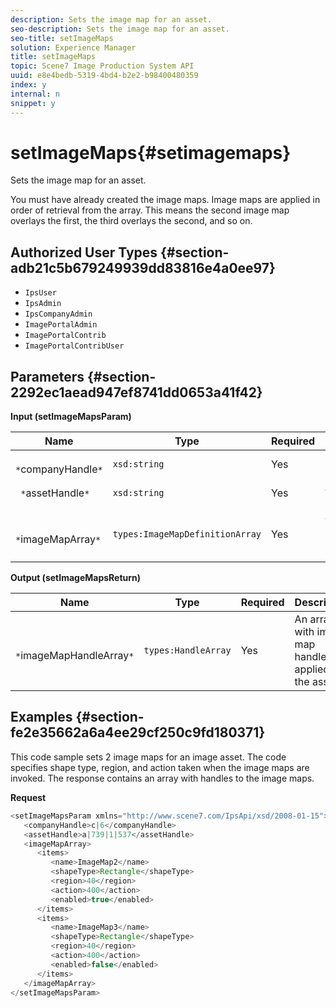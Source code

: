 ```yaml
---
description: Sets the image map for an asset.
seo-description: Sets the image map for an asset.
seo-title: setImageMaps
solution: Experience Manager
title: setImageMaps
topic: Scene7 Image Production System API
uuid: e8e4bedb-5319-4bd4-b2e2-b98400480359
index: y
internal: n
snippet: y
---
```


# setImageMaps{#setimagemaps}

Sets the image map for an asset.

 You must have already created the image maps. Image maps are applied in order of retrieval from the array. This means the second image map overlays the first, the third overlays the second, and so on. 

## Authorized User Types {#section-adb21c5b679249939dd83816e4a0ee97}

* `IpsUser` 
* `IpsAdmin` 
* `IpsCompanyAdmin` 
* `ImagePortalAdmin` 
* `ImagePortalContrib` 
* `ImagePortalContribUser`

## Parameters {#section-2292ec1aead947ef8741dd0653a41f42}

**Input (setImageMapsParam)** 

|  Name  | Type  | Required  | Description  |
|---|---|---|---|
|  ` *`companyHandle`*`  | `xsd:string`  | Yes  | Company handle.  |
|  ` *`assetHandle`*`  | `xsd:string`  | Yes  | Asset handle.  |
|  ` *`imageMapArray`*`  | `types:ImageMapDefinitionArray`  | Yes  | Array of predefined image maps.  |

**Output (setImageMapsReturn)** 

|  Name  | Type  | Required  | Description  |
|---|---|---|---|
|  ` *`imageMapHandleArray`*`  | `types:HandleArray`  | Yes  | An array with image map handles applied to the asset.  |

## Examples {#section-fe2e35662a6a4ee29cf250c9fd180371}

This code sample sets 2 image maps for an image asset. The code specifies shape type, region, and action taken when the image maps are invoked. The response contains an array with handles to the image maps.

**Request** 

```java
<setImageMapsParam xmlns="http://www.scene7.com/IpsApi/xsd/2008-01-15">
   <companyHandle>c|6</companyHandle>
   <assetHandle>a|739|1|537</assetHandle>
   <imageMapArray>
      <items>
         <name>ImageMap2</name>
         <shapeType>Rectangle</shapeType>
         <region>40</region>
         <action>400</action>
         <enabled>true</enabled>
      </items>
      <items>
         <name>ImageMap3</name>
         <shapeType>Rectangle</shapeType>
         <region>40</region>
         <action>400</action>
         <enabled>false</enabled>
      </items>
   </imageMapArray>
</setImageMapsParam>
```

